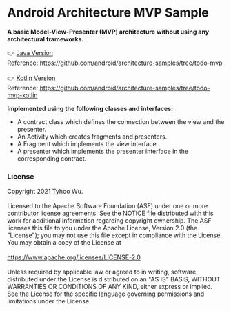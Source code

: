 # Android Architecture MVP Sample

**A basic Model-View-Presenter (MVP) architecture without using any architectural frameworks.**

👉 [Java Version](https://github.com/cnwutianhao/android-architecture-mvp-sample/tree/main/Java)
<br/>Reference: https://github.com/android/architecture-samples/tree/todo-mvp
<br/>
<br/>
👉 [Kotlin Version](https://github.com/cnwutianhao/android-architecture-mvp-sample/tree/main/Kotlin)
<br/>Reference: https://github.com/android/architecture-samples/tree/todo-mvp-kotlin
<br/>

**Implemented using the following classes and interfaces:**
+ A contract class which defines the connection between the view and the presenter.
+ An Activity which creates fragments and presenters.
+ A Fragment which implements the view interface.
+ A presenter which implements the presenter interface in the corresponding contract.

### License
Copyright 2021 Tyhoo Wu.
<br/>
<br/>
Licensed to the Apache Software Foundation (ASF) under one or more contributor license agreements. See the NOTICE file distributed with this work for additional information regarding copyright ownership. The ASF licenses this file to you under the Apache License, Version 2.0 (the "License"); you may not use this file except in compliance with the License. You may obtain a copy of the License at
<br/>
<br/>
https://www.apache.org/licenses/LICENSE-2.0
<br/>
<br/>
Unless required by applicable law or agreed to in writing, software distributed under the License is distributed on an "AS IS" BASIS, WITHOUT WARRANTIES OR CONDITIONS OF ANY KIND, either express or implied. See the License for the specific language governing permissions and limitations under the License.
